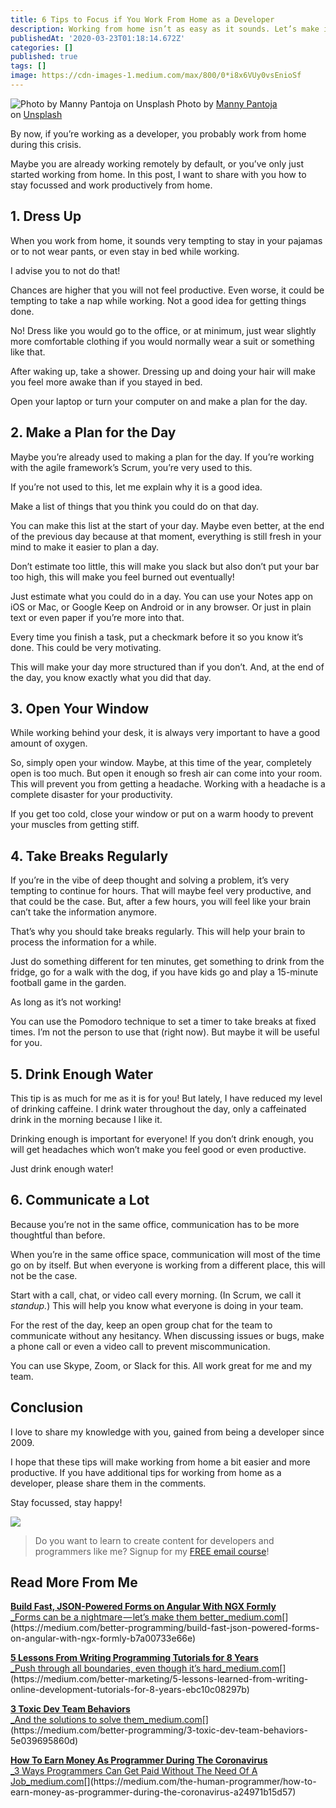 ```yaml
---
title: 6 Tips to Focus if You Work From Home as a Developer
description: Working from home isn’t as easy as it sounds. Let’s make it easier!
publishedAt: '2020-03-23T01:18:14.672Z'
categories: []
published: true
tags: []
image: https://cdn-images-1.medium.com/max/800/0*i8x6VUy0vsEnioSf
---
```


![Photo by [Manny Pantoja](https://unsplash.com/@mann_pantoja?utm_source=medium&utm_medium=referral) on [Unsplash](https://unsplash.com?utm_source=medium&utm_medium=referral)]()
Photo by [Manny Pantoja](https://unsplash.com/@mann_pantoja?utm_source=medium&utm_medium=referral) on [Unsplash](https://unsplash.com?utm_source=medium&utm_medium=referral)

By now, if you’re working as a developer, you probably work from home during this crisis.

Maybe you are already working remotely by default, or you’ve only just started working from home. In this post, I want to share with you how to stay focussed and work productively from home.

## 1\. Dress Up

When you work from home, it sounds very tempting to stay in your pajamas or to not wear pants, or even stay in bed while working.

I advise you to not do that!

Chances are higher that you will not feel productive. Even worse, it could be tempting to take a nap while working. Not a good idea for getting things done.

No! Dress like you would go to the office, or at minimum, just wear slightly more comfortable clothing if you would normally wear a suit or something like that.

After waking up, take a shower. Dressing up and doing your hair will make you feel more awake than if you stayed in bed.

Open your laptop or turn your computer on and make a plan for the day.

## 2\. Make a Plan for the Day

Maybe you’re already used to making a plan for the day. If you’re working with the agile framework’s Scrum, you’re very used to this.

If you’re not used to this, let me explain why it is a good idea.

Make a list of things that you think you could do on that day.

You can make this list at the start of your day. Maybe even better, at the end of the previous day because at that moment, everything is still fresh in your mind to make it easier to plan a day.

Don’t estimate too little, this will make you slack but also don’t put your bar too high, this will make you feel burned out eventually!

Just estimate what you could do in a day. You can use your Notes app on iOS or Mac, or Google Keep on Android or in any browser. Or just in plain text or even paper if you’re more into that.

Every time you finish a task, put a checkmark before it so you know it’s done. This could be very motivating.

This will make your day more structured than if you don’t. And, at the end of the day, you know exactly what you did that day.

## 3\. Open Your Window

While working behind your desk, it is always very important to have a good amount of oxygen.

So, simply open your window. Maybe, at this time of the year, completely open is too much. But open it enough so fresh air can come into your room. This will prevent you from getting a headache. Working with a headache is a complete disaster for your productivity.

If you get too cold, close your window or put on a warm hoody to prevent your muscles from getting stiff.

## 4\. Take Breaks Regularly

If you’re in the vibe of deep thought and solving a problem, it’s very tempting to continue for hours. That will maybe feel very productive, and that could be the case. But, after a few hours, you will feel like your brain can’t take the information anymore.

That’s why you should take breaks regularly. This will help your brain to process the information for a while.

Just do something different for ten minutes, get something to drink from the fridge, go for a walk with the dog, if you have kids go and play a 15-minute football game in the garden.

As long as it’s not working!

You can use the Pomodoro technique to set a timer to take breaks at fixed times. I’m not the person to use that (right now). But maybe it will be useful for you.

## 5\. Drink Enough Water

This tip is as much for me as it is for you! But lately, I have reduced my level of drinking caffeine. I drink water throughout the day, only a caffeinated drink in the morning because I like it.

Drinking enough is important for everyone! If you don’t drink enough, you will get headaches which won’t make you feel good or even productive.

Just drink enough water!

## 6\. Communicate a Lot

Because you’re not in the same office, communication has to be more thoughtful than before.

When you’re in the same office space, communication will most of the time go on by itself. But when everyone is working from a different place, this will not be the case.

Start with a call, chat, or video call every morning. (In Scrum, we call it _standup._) This will help you know what everyone is doing in your team.

For the rest of the day, keep an open group chat for the team to communicate without any hesitancy. When discussing issues or bugs, make a phone call or even a video call to prevent miscommunication.

You can use Skype, Zoom, or Slack for this. All work great for me and my team.

## Conclusion

I love to share my knowledge with you, gained from being a developer since 2009.

I hope that these tips will make working from home a bit easier and more productive. If you have additional tips for working from home as a developer, please share them in the comments.

Stay focussed, stay happy!

![](https://cdn-images-1.medium.com/max/800/1*0fLVc6GjamTuPR79Cqce4Q.png)

> Do you want to learn to create content for developers and programmers like me? Signup for my [FREE email course](https://mailchi.mp/239d4f7b0d9d/programming-content-creator)!

## Read More From Me

[**Build Fast, JSON-Powered Forms on Angular With NGX Formly**  
_Forms can be a nightmare — let’s make them better_medium.com](https://medium.com/better-programming/build-fast-json-powered-forms-on-angular-with-ngx-formly-b7a00733e66e "https://medium.com/better-programming/build-fast-json-powered-forms-on-angular-with-ngx-formly-b7a00733e66e")[](https://medium.com/better-programming/build-fast-json-powered-forms-on-angular-with-ngx-formly-b7a00733e66e)

[**5 Lessons From Writing Programming Tutorials for 8 Years**  
_Push through all boundaries, even though it’s hard_medium.com](https://medium.com/better-marketing/5-lessons-learned-from-writing-online-development-tutorials-for-8-years-ebc10c08297b "https://medium.com/better-marketing/5-lessons-learned-from-writing-online-development-tutorials-for-8-years-ebc10c08297b")[](https://medium.com/better-marketing/5-lessons-learned-from-writing-online-development-tutorials-for-8-years-ebc10c08297b)

[**3 Toxic Dev Team Behaviors**  
_And the solutions to solve them_medium.com](https://medium.com/better-programming/3-toxic-dev-team-behaviors-5e039695860d "https://medium.com/better-programming/3-toxic-dev-team-behaviors-5e039695860d")[](https://medium.com/better-programming/3-toxic-dev-team-behaviors-5e039695860d)

[**How To Earn Money As Programmer During The Coronavirus**  
_3 Ways Programmers Can Get Paid Without The Need Of A Job_medium.com](https://medium.com/the-human-programmer/how-to-earn-money-as-programmer-during-the-coronavirus-a24971b15d57 "https://medium.com/the-human-programmer/how-to-earn-money-as-programmer-during-the-coronavirus-a24971b15d57")[](https://medium.com/the-human-programmer/how-to-earn-money-as-programmer-during-the-coronavirus-a24971b15d57)